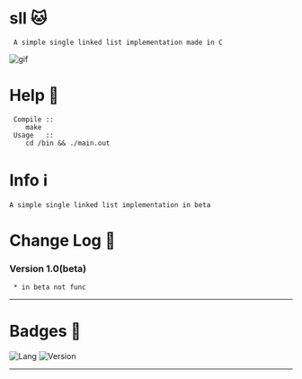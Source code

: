 # sll 🐱
     
     A simple single linked list implementation made in C

![gif](https://www.nicepng.com/png/full/132-1324638_pinocchio-clipart-figaro-figaro-gato.png)


# Help 📜
     
     Compile ::
        make
     Usage   ::
        cd /bin && ./main.out
        
# Info ℹ️

    A simple single linked list implementation in beta 
     
# Change Log 🏴󠁡󠁦󠁬󠁯󠁧󠁿


### Version  1.0(beta)
     * in beta not func
-------------------------------------------------

# Badges 📛
![Lang](https://img.shields.io/badge/C-language-black)
![Version](https://img.shields.io/badge/version-1.0-black)


-------------------------------------------------
